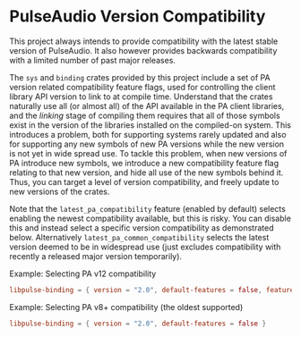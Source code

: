 PulseAudio Version Compatibility
=============================

This project always intends to provide compatibility with the latest stable version of PulseAudio.
It also however provides backwards compatibility with a limited number of past major releases.

The `sys` and `binding` crates provided by this project include a set of PA version related
compatibility feature flags, used for controlling the client library API version to link to at
compile time. Understand that the crates naturally use all (or almost all) of the API available in
the PA client libraries, and the *linking* stage of compiling them requires that all of those
symbols exist in the version of the libraries installed on the compiled-on system. This introduces
a problem, both for supporting systems rarely updated and also for supporting any new symbols of new
PA versions while the new version is not yet in wide spread use. To tackle this problem, when new
versions of PA introduce new symbols, we introduce a new compatibility feature flag relating to that
new version, and hide all use of the new symbols behind it. Thus, you can target a level of version
compatibility, and freely update to new versions of the crates.

Note that the `latest_pa_compatibility` feature (enabled by default) selects enabling the newest
compatibility available, but this is risky. You can disable this and instead select a specific
version compatibility as demonstrated below. Alternatively `latest_pa_common_compatibility` selects
the latest version deemed to be in widespread use (just excludes compatibility with recently a
released major version temporarily).

Example: Selecting PA v12 compatibility

```toml
libpulse-binding = { version = "2.0", default-features = false, features = "pa_v12_compatibility" }
```

Example: Selecting PA v8+ compatibility (the oldest supported)

```toml
libpulse-binding = { version = "2.0", default-features = false }
```
